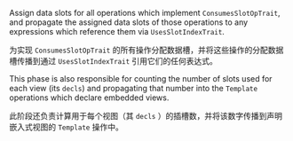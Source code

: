 Assign data slots for all operations which implement `ConsumesSlotOpTrait`, and propagate the
assigned data slots of those operations to any expressions which reference them via
`UsesSlotIndexTrait`.

为实现 `ConsumesSlotOpTrait` 的所有操作分配数据槽，并将这些操作的分配数据槽传播到通过 `UsesSlotIndexTrait` 引用它们的任何表达式。

This phase is also responsible for counting the number of slots used for each view \(its `decls`\)
and propagating that number into the `Template` operations which declare embedded views.

此阶段还负责计算用于每个视图（其 `decls` ）的插槽数，并将该数字传播到声明嵌入式视图的 `Template` 操作中。